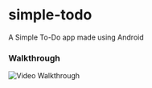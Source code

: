 simple-todo
===========

A Simple To-Do app made using Android

### Walkthrough

![Video Walkthrough](https://camo.githubusercontent.com/12dbb609027b2892d2ac935b47ca6cabbff0328e/687474703a2f2f692e696d6775722e636f6d2f56395a415769592e676966)
